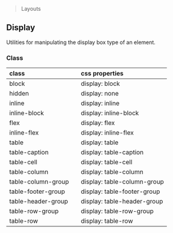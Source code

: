 > Layouts

## Display

Utilities for manipulating the display box type of an element.

### Class

| class |  | css properties |
|:--|:--|:--|
| block |  | display: block |
| hidden |  | display: none |
| inline |  | display: inline |
| inline-block |  | display: inline-block |
| flex |  | display: flex |
| inline-flex |  | display: inline-flex |
| table |  | display: table |
| table-caption |  | display: table-caption |
| table-cell |  | display: table-cell |
| table-column |  | display: table-column |
| table-column-group |  | display: table-column-group |
| table-footer-group |  | display: table-footer-group |
| table-header-group |  | display: table-header-group |
| table-row-group |  | display: table-row-group |
| table-row |  | display: table-row |



